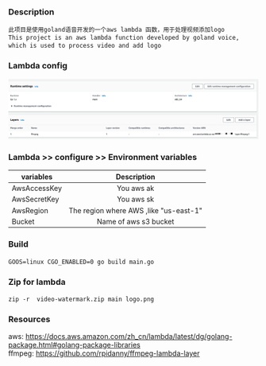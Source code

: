 ### Description
```
此项目是使用goland语音开发的一个aws lambda 函数，用于处理视频添加logo
This project is an aws lambda function developed by goland voice, which is used to process video and add logo
```
### Lambda config
![img_1.png](img_1.png)
### Lambda >> configure >> Environment variables
| variables        |              Description               |
| ------------- |:--------------------------------------:|
| AwsAccessKey     |               You aws ak               |
| AwsSecretKey  |               You aws sk               |
|  AwsRegion   | The region where AWS ,like "us-east-1" |
|  Bucket   |         Name of aws s3 bucket          |

### Build
```
GOOS=linux CGO_ENABLED=0 go build main.go 
```

### Zip for lambda
```
zip -r  video-watermark.zip main logo.png
```

### Resources
aws: https://docs.aws.amazon.com/zh_cn/lambda/latest/dg/golang-package.html#golang-package-libraries  
ffmpeg: https://github.com/rpidanny/ffmpeg-lambda-layer